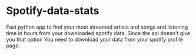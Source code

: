 # Spotify-data-stats
Fast python app to find your most streamed artists and songs and listening time in hours from your downloaded spotify data.
Since the api doesn't give you that option
You need to download your data from your spotify profile page.
